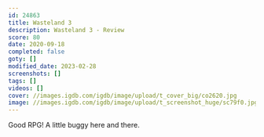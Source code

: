 ```yaml
---
id: 24863
title: Wasteland 3
description: Wasteland 3 - Review
score: 80
date: 2020-09-18
completed: false
goty: []
modified_date: 2023-02-28
screenshots: []
tags: []
videos: []
cover: //images.igdb.com/igdb/image/upload/t_cover_big/co2620.jpg
image: //images.igdb.com/igdb/image/upload/t_screenshot_huge/sc79f0.jpg
---
```

Good RPG! A little buggy here and there.